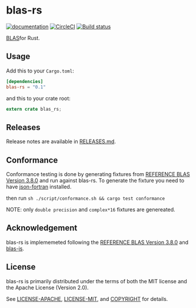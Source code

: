 # blas-rs
[![documentation](https://docs.rs/blas-rs/badge.svg)](https://docs.rs/blas-rs)
[![CircleCI](https://circleci.com/gh/Schultzer/blas-rs.svg?style=svg)](https://circleci.com/gh/Schultzer/blas-rs)
[![Build status](https://ci.appveyor.com/api/projects/status/6tywgu4a035iqeqn/branch/master?svg=true)](https://ci.appveyor.com/project/Schultzer/blas-rs/branch/master)


[BLAS](https://en.wikipedia.org/wiki/Basic_Linear_Algebra_Subprograms)for Rust.

## Usage
[usage]: #usage

Add this to your `Cargo.toml`:

```toml
[dependencies]
blas-rs = "0.1"
```

and this to your crate root:

```rust
extern crate blas_rs;
```

## Releases
[releases]: #releases

Release notes are available in [RELEASES.md](RELEASES.md).

## Conformance
[conformance]: #conformance

Conformance testing is done by generating fixtures from [REFERENCE BLAS Version 3.8.0](http://www.netlib.org/blas/) and run against blas-rs.
To generate the fixture you need to have [json-fortran](https://github.com/jacobwilliams/json-fortran) installed.

then run `sh ./script/conformance.sh && cargo test conformance`

NOTE: only `double precision` and `complex*16` fixtures are genereated.


## Acknowledgement
blas-rs is implememeted following the [REFERENCE BLAS Version 3.8.0](http://www.netlib.org/blas/) and [blas-js](https://github.com/R-js/blasjs).


## License
[license]: #license

blas-rs is primarily distributed under the terms of both the MIT license
and the Apache License (Version 2.0).

See [LICENSE-APACHE](LICENSE-APACHE), [LICENSE-MIT](LICENSE-MIT), and
[COPYRIGHT](COPYRIGHT) for details.